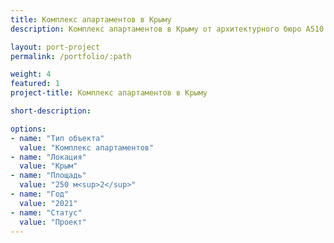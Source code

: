 ```yaml
---
title: Комплекс апартаментов в Крыму
description: Комплекс апартаментов в Крыму от архитектурного бюро А510. Индивидуальное проектирование на заказ.

layout: port-project
permalink: /portfolio/:path

weight: 4
featured: 1
project-title: Комплекс апартаментов в Крыму

short-description: 

options:
- name: "Тип объекта"
  value: "Комплекс апартаментов"
- name: "Локация"
  value: "Крым"
- name: "Площадь"
  value: "250 м<sup>2</sup>"
- name: "Год"
  value: "2021"
- name: "Статус"
  value: "Проект"
---
```

